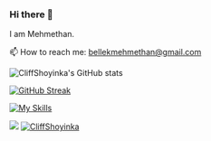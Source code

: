 ### Hi there 👋

I am Mehmethan.

📫 How to reach me: bellekmehmethan@gmail.com
<!--
**CliffShoyinka/CliffShoyinka** is a ✨ _special_ ✨ repository because its `README.md` (this file) appears on your GitHub profile.

Here are some ideas to get you started:

- 🔭 I’m currently working on ...
- 🌱 I’m currently learning ...
- 👯 I’m looking to collaborate on ...
- 🤔 I’m looking for help with ...
- 💬 Ask me about ...
- 📫 How to reach me: ...
- 😄 Pronouns: ...
- ⚡ Fun fact: ...
-->
![CliffShoyinka's GitHub stats](https://github-readme-stats.vercel.app/api?username=CliffShoyinka&show_icons=true&theme=tokyonight)

[![GitHub Streak](http://github-readme-streak-stats.herokuapp.com?user=CliffShoyinka&theme=tokyonight&hide_border=true&border_radius=5&date_format=M%20j%5B%2C%20Y%5D)](https://git.io/streak-stats)

[![My Skills](https://skillicons.dev/icons?i=java,idea,spring,eclipse,postgres,hibernate,vscode,html,css,figma,photoshop,illustrator,git,github,discord,&theme=dark)](https://skillicons.dev)


<a href="[https://wakatime.com"><img src="https://wakatime.com/share/@0f144fc0-8a07-44e0-8f3e-4ae3bfc710e1/5d1e914f-cefb-4c8d-b22e-d27b3bb912fe.png](https://wakatime.com/share/@02f4641e-083b-4863-a6b6-ee589cc3b0af/22ccaa3e-580f-44d2-83fc-636839217f6a.svg)" /></a>
<a href="https://github.com/CliffShoyinka/github-profile-trophy">
            <img src="https://github-profile-trophy.vercel.app/?username=CliffShoyinka&row=1&column=7&theme=darkhub" alt="CliffShoyinka" />
        </a>
    </div>
